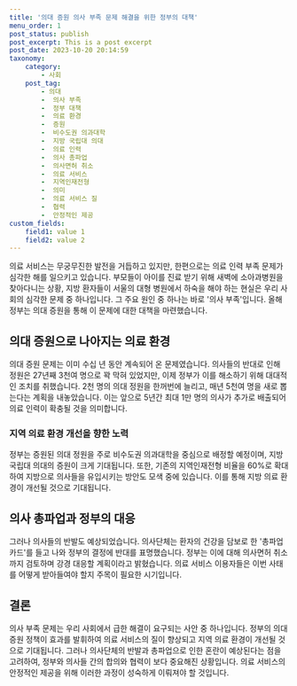 ```yaml
---
title: '의대 증원 의사 부족 문제 해결을 위한 정부의 대책'
menu_order: 1
post_status: publish
post_excerpt: This is a post excerpt
post_date: 2023-10-20 20:14:59
taxonomy:
    category:
        - 사회
    post_tag:
        - 의대
        -  의사 부족
        -  정부 대책
        -  의료 환경
        -  증원
        -  비수도권 의과대학
        -  지방 국립대 의대
        -  의료 인력
        -  의사 총파업
        -  의사면허 취소
        -  의료 서비스
        -  지역인재전형
        -  의미
        -  의료 서비스 질
        -  협력
        -  안정적인 제공
custom_fields:
    field1: value 1
    field2: value 2
---
```



의료 서비스는 무궁무진한 발전을 거듭하고 있지만, 한편으로는 의료 인력 부족 문제가 심각한 해를 일으키고 있습니다. 부모들이 아이를 진료 받기 위해 새벽에 소아과병원을 찾아다니는 상황, 지방 환자들이 서울의 대형 병원에서 하숙을 해야 하는 현실은 우리 사회의 심각한 문제 중 하나입니다. 그 주요 원인 중 하나는 바로 '의사 부족'입니다. 올해 정부는 의대 증원을 통해 이 문제에 대한 대책을 마련했습니다.

## 의대 증원으로 나아지는 의료 환경

의대 증원 문제는 이미 수십 년 동안 계속되어 온 문제였습니다. 의사들의 반대로 인해 정원은 27년째 3천여 명으로 꽉 막혀 있었지만, 이제 정부가 이를 해소하기 위해 대대적인 조치를 취했습니다. 2천 명의 의대 정원을 한꺼번에 늘리고, 매년 5천여 명을 새로 뽑는다는 계획을 내놓았습니다. 이는 앞으로 5년간 최대 1만 명의 의사가 추가로 배출되어 의료 인력이 확충될 것을 의미합니다.

### 지역 의료 환경 개선을 향한 노력

정부는 증원된 의대 정원을 주로 비수도권 의과대학을 중심으로 배정할 예정이며, 지방 국립대 의대의 증원이 크게 기대됩니다. 또한, 기존의 지역인재전형 비율을 60%로 확대하여 지방으로 의사들을 유입시키는 방안도 모색 중에 있습니다. 이를 통해 지방 의료 환경이 개선될 것으로 기대됩니다.

## 의사 총파업과 정부의 대응

그러나 의사들의 반발도 예상되었습니다. 의사단체는 환자의 건강을 담보로 한 '총파업 카드'를 들고 나와 정부의 결정에 반대를 표명했습니다. 정부는 이에 대해 의사면허 취소까지 검토하며 강경 대응할 계획이라고 밝혔습니다. 의료 서비스 이용자들은 이번 사태를 어떻게 받아들여야 할지 주목이 필요한 시기입니다.

## 결론

의사 부족 문제는 우리 사회에서 급한 해결이 요구되는 사안 중 하나입니다. 정부의 의대 증원 정책이 효과를 발휘하여 의료 서비스의 질이 향상되고 지역 의료 환경이 개선될 것으로 기대됩니다. 그러나 의사단체의 반발과 총파업으로 인한 혼란이 예상된다는 점을 고려하여, 정부와 의사들 간의 합의와 협력이 보다 중요해진 상황입니다. 의료 서비스의 안정적인 제공을 위해 이러한 과정이 성숙하게 이뤄져야 할 것입니다.
